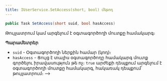 ```yaml
---
title: IUserService.SetAccess(short, bool) մեթոդ
---
```


```c#
public Task SetAccess(short suid, bool hasAccess)
```

Թույլատրում կամ արգելում է օգտագործողի մուտքը համակարգ։

**Պարամետրեր**

* `suid` - Օգտագործողի ներքին համար (կոդ)։
* `hasAccess` - Ցույց է տալիս օգտագործողը համակարգ մուտք գործելու իրավասություն թե ոչ։ `true` արժեքի դեպքում արգելում է օգտագործողի մուտքը համակարգ, հակառակ դեպքում՝ թույլատրում։ -->
